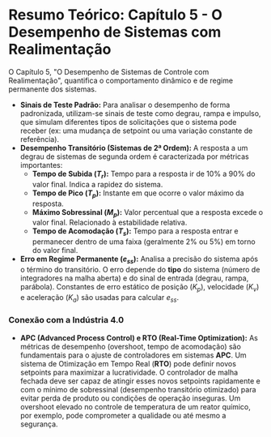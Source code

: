 # Resumo Teórico: Capítulo 5 - O Desempenho de Sistemas com Realimentação

O Capítulo 5, "O Desempenho de Sistemas de Controle com Realimentação", quantifica o comportamento dinâmico e de regime permanente dos sistemas.

* **Sinais de Teste Padrão:** Para analisar o desempenho de forma padronizada, utilizam-se sinais de teste como degrau, rampa e impulso, que simulam diferentes tipos de solicitações que o sistema pode receber (ex: uma mudança de setpoint ou uma variação constante de referência).
* **Desempenho Transitório (Sistemas de 2ª Ordem):** A resposta a um degrau de sistemas de segunda ordem é caracterizada por métricas importantes:
    * **Tempo de Subida ($T_r$):** Tempo para a resposta ir de 10% a 90% do valor final. Indica a rapidez do sistema.
    * **Tempo de Pico ($T_p$):** Instante em que ocorre o valor máximo da resposta.
    * **Máximo Sobressinal ($M_p$):** Valor percentual que a resposta excede o valor final. Relacionado à estabilidade relativa.
    * **Tempo de Acomodação ($T_s$):** Tempo para a resposta entrar e permanecer dentro de uma faixa (geralmente 2% ou 5%) em torno do valor final.
* **Erro em Regime Permanente ($e_{ss}$):** Analisa a precisão do sistema após o término do transitório. O erro depende do **tipo** do sistema (número de integradores na malha aberta) e do sinal de entrada (degrau, rampa, parábola). Constantes de erro estático de posição ($K_p$), velocidade ($K_v$) e aceleração ($K_a$) são usadas para calcular $e_{ss}$.

### Conexão com a Indústria 4.0

* **APC (Advanced Process Control) e RTO (Real-Time Optimization):** As métricas de desempenho (overshoot, tempo de acomodação) são fundamentais para o ajuste de controladores em sistemas **APC**. Um sistema de Otimização em Tempo Real (**RTO**) pode definir novos setpoints para maximizar a lucratividade. O controlador de malha fechada deve ser capaz de atingir esses novos setpoints rapidamente e com o mínimo de sobressinal (desempenho transitório otimizado) para evitar perda de produto ou condições de operação inseguras. Um overshoot elevado no controle de temperatura de um reator químico, por exemplo, pode comprometer a qualidade ou até mesmo a segurança.
